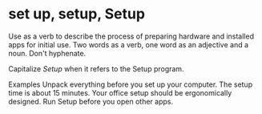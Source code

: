 # set up, setup, Setup

Use as a verb to describe the process of preparing hardware and installed apps for initial use. Two words as a verb, one word as an adjective and a noun. Don't hyphenate.

Capitalize *Setup* when it refers to the Setup program. 

Examples
Unpack everything before you set up your computer.
The setup time is about 15 minutes.
Your office setup should be ergonomically designed.
Run Setup before you open other apps. 
